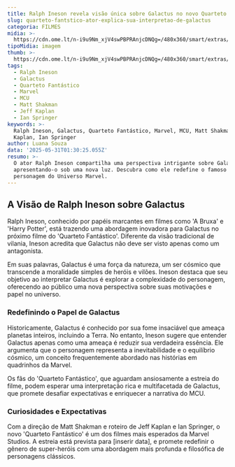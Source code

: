 ```yaml
---
title: Ralph Ineson revela visão única sobre Galactus no novo Quarteto Fantástico
slug: quarteto-fantstico-ator-explica-sua-interpretao-de-galactus
categoria: FILMES
midia: >-
  https://cdn.ome.lt/n-i9u9Nm_xjV4swPBPRAnjcDNQg=/480x360/smart/extras/conteudos/sem_titulo29.png
tipoMidia: imagem
thumb: >-
  https://cdn.ome.lt/n-i9u9Nm_xjV4swPBPRAnjcDNQg=/480x360/smart/extras/conteudos/sem_titulo29.png
tags:
  - Ralph Ineson
  - Galactus
  - Quarteto Fantástico
  - Marvel
  - MCU
  - Matt Shakman
  - Jeff Kaplan
  - Ian Springer
keywords: >-
  Ralph Ineson, Galactus, Quarteto Fantástico, Marvel, MCU, Matt Shakman, Jeff
  Kaplan, Ian Springer
author: Luana Souza
data: '2025-05-31T01:30:25.055Z'
resumo: >-
  O ator Ralph Ineson compartilha uma perspectiva intrigante sobre Galactus,
  apresentando-o sob uma nova luz. Descubra como ele redefine o famoso
  personagem do Universo Marvel.
---
```


## A Visão de Ralph Ineson sobre Galactus

Ralph Ineson, conhecido por papéis marcantes em filmes como 'A Bruxa' e 'Harry Potter', está trazendo uma abordagem inovadora para Galactus no próximo filme do 'Quarteto Fantástico'. Diferente da visão tradicional de vilania, Ineson acredita que Galactus não deve ser visto apenas como um antagonista.

Em suas palavras, Galactus é uma força da natureza, um ser cósmico que transcende a moralidade simples de heróis e vilões. Ineson destaca que seu objetivo ao interpretar Galactus é explorar a complexidade do personagem, oferecendo ao público uma nova perspectiva sobre suas motivações e papel no universo.

### Redefinindo o Papel de Galactus

Historicamente, Galactus é conhecido por sua fome insaciável que ameaça planetas inteiros, incluindo a Terra. No entanto, Ineson sugere que entender Galactus apenas como uma ameaça é reduzir sua verdadeira essência. Ele argumenta que o personagem representa a inevitabilidade e o equilíbrio cósmico, um conceito frequentemente abordado nas histórias em quadrinhos da Marvel.

Os fãs do 'Quarteto Fantástico', que aguardam ansiosamente a estreia do filme, podem esperar uma interpretação rica e multifacetada de Galactus, que promete desafiar expectativas e enriquecer a narrativa do MCU.

### Curiosidades e Expectativas

Com a direção de Matt Shakman e roteiro de Jeff Kaplan e Ian Springer, o novo 'Quarteto Fantástico' é um dos filmes mais esperados da Marvel Studios. A estreia está prevista para [inserir data], e promete redefinir o gênero de super-heróis com uma abordagem mais profunda e filosófica de personagens clássicos.
